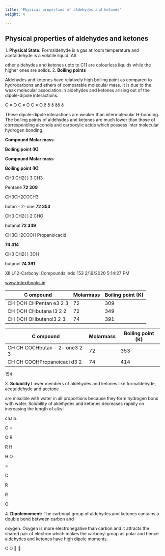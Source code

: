 ```yaml
---
title: 'Physical properties of aldehydes and ketones'
weight: 4

---
```

## Physical properties of aldehydes and ketones
 1\. **Physical State:** Formaldehyde is a gas at room temperature and acetaldehyde is a volatile liquid. All

other aldehydes and ketones upto to C11 are colourless liquids while the higher ones are solids. 2. **Boiling points**

Aldehydes and ketones have relatively high boiling point as compared to hydrocarbons and ethers of comparable molecular mass. It is due to the weak molecular association in aldehydes and ketones arising out of the dipole-dipole interactions.

C = O C = O C = O δ δ δ δδ δ

These dipole-dipole interactions are weaker than intermolecular H-bonding. The boiling points of aldehydes and ketones are much lower than those of corresponding alcohols and carboxylic acids which possess inter molecular hydrogen bonding.

**Compound Molar mass**

**Boiling point (K)**

**Compound Molar mass**

**Boiling point (K)**

CH3 CH2( ) 3 CH3

Pentane **72 309**

CH3CH2COCH3

butan - 2- one **72 353**

CH3 CH2( ) 2 CHO

butanal **72 349**

CH3CH2COOH Propanoicacid

**74 414**

CH3 CH2( ) 3OH

butanol **74 391**

XII U12-Carbonyl Compounds.indd 153 2/19/2020 5:14:27 PM

www.tntextbooks.in






| C ompound |Molarmass |Boiling point (K) |
|------|------|------|
| CH ()CH CHPentan e3 2 3 |72 |309 |
| CH ()CH CHbutana l3 2 2 |72 |349 |
| CH ()CH OHbutanol3 2 3 |74 |391 |


| C ompound |Molarmass |Boiling point (K) |
|------|------|------|
| CH CH COCHbutan - 2- one3 2 3 |72 |353 |
| CH CH COOHPropanoicaci d3 2 |74 |414 |

  

154

3\. **Solubility** Lower members of aldehydes and ketones like formaldehyde, acetaldehyde and acetone

are miscible with water in all proportions because they form hydrogen bond with water. Solubility of aldehydes and ketones decreases rapidly on increasing the length of alkyl

chain.

C =

O R

R H

H O

\=

C

R

R

O

4\. **Dipolemoment:** The carbonyl group of aldehydes and ketones contains a double bond between carbon and

oxygen. Oxygen is more electronegative than carbon and it attracts the shared pair of electron which makes the carbonyl group as polar and hence aldehydes and ketones have high dipole moments.

C O  
